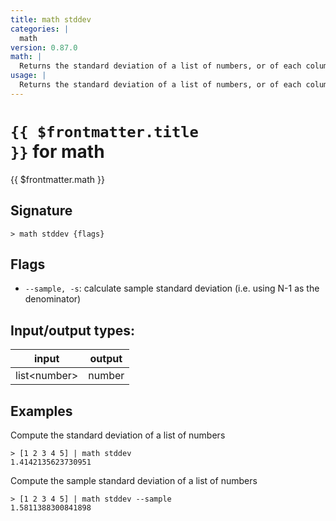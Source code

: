 ```yaml
---
title: math stddev
categories: |
  math
version: 0.87.0
math: |
  Returns the standard deviation of a list of numbers, or of each column in a table.
usage: |
  Returns the standard deviation of a list of numbers, or of each column in a table.
---
```

<!-- This file is automatically generated. Please edit the command in https://github.com/nushell/nushell instead. -->

# <code>{{ $frontmatter.title }}</code> for math

<div class='command-title'>{{ $frontmatter.math }}</div>

## Signature

```> math stddev {flags} ```

## Flags

 -  `--sample, -s`: calculate sample standard deviation (i.e. using N-1 as the denominator)


## Input/output types:

| input        | output |
| ------------ | ------ |
| list\<number\> | number |

## Examples

Compute the standard deviation of a list of numbers
```nu
> [1 2 3 4 5] | math stddev
1.4142135623730951
```

Compute the sample standard deviation of a list of numbers
```nu
> [1 2 3 4 5] | math stddev --sample
1.5811388300841898
```
